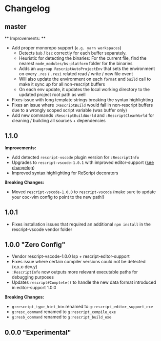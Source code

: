 # Changelog

## master

** Improvements: **

- Add proper monorepo support (`e.g. yarn workspaces`)
  - Detects `bsb` / `bsc` correctly for each buffer separately.
  - Heuristic for detecting the binaries: For the current file, find the nearest `node_modules/bs-platform` folder for the binaries
  - Adds an `augroup RescriptAutoProjectEnv` that sets the environment on every `.res` / `.resi` related read / write / new file event
  - Will also update the environment on each `format` and `build` call to make it sync up for all non-rescript buffers
  - On each env update, it updates the local working directory to the updated project root path as well
- Fixes issue with long template strings breaking the syntax highlighting
- Fixes an issue where `:RescriptBuild` would fail in non-rescript buffers due to a wrongly scoped script variable (was buffer only)
- Add new commands `:RescriptBuildWorld` and `:RescriptCleanWorld` for cleaning / building all sources + dependencies

## 1.1.0

**Improvements:**

- Add detected `rescript-vscode` plugin version for `:RescriptInfo`
- Upgrades to `rescript-vscode-1.0.1` with improved editor-support ([see changelog](https://github.com/rescript-lang/rescript-editor-support/blob/master/Changes.md#release-101-of-rescript-vscode))
- Improved syntax highlighting for ReScript decorators

**Breaking Changes:**

- Moved `rescript-vscode-1.0.0` to `rescript-vscode` (make sure to update your coc-vim config to point to the new path!)


## 1.0.1

- Fixes installation issues that required an additional `npm install` in the rescript-vscode vendor folder

## 1.0.0 "Zero Config"

- Vendor rescript-vscode-1.0.0 lsp + rescript-editor-support
- Fixes issue where certain compiler versions could not be detected (x.x.x-dev.y)
- `:RescriptInfo` now outputs more relevant executable paths for debugging purposes
- Updates `rescript#Complete()` to handle the new data format introduced in editor-support 1.0.0

**Breaking Changes:**

- `g:rescript_type_hint_bin` renamed to `g:rescript_editor_support_exe`
- `g:resc_command` renamed to `g:rescript_compile_exe`
- `g:resb_command` renamed to `g:rescript_build_exe`


## 0.0.0 "Experimental"

